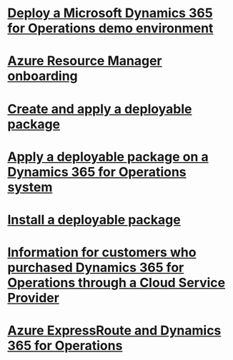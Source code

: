 # [Deploy a Microsoft Dynamics 365 for Operations demo environment](deploy-a-demo-environment.md)
# [Azure Resource Manager onboarding](arm-onboarding.md)
# [Create and apply a deployable package](create-apply-deployable-package.md)
# [Apply a deployable package on a Dynamics 365 for Operations system](apply-deployable-package-system.md)
# [Install a deployable package](install-deployable-package.md)
# [Information for customers who purchased Dynamics 365 for Operations through a Cloud Service Provider](csp-download-customersource.md)
# [Azure ExpressRoute and Dynamics 365 for Operations](expressroute.md)
